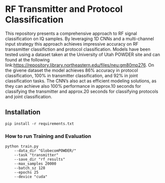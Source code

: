 # RF Transmitter and Protocol Classification 
This repository presents a comprehensive approach to RF signal classification on IQ samples. By leveraging 1D CNNs and a multi-channel input strategy this approach achieves impressive accuracy on 
RF transsmitter classifiction and protocol classification. Models have been tested using a dataset taken at the University of Utah POWDER site and can found at the following link:https://repository.library.northeastern.edu/files/neu:gm80mp276.
On the givene dataset the model achieves 86% accuracy in protocol classification, 100% in transmitter classification, and 92% in joint classification tasks. The CNN’s also act as efficient modeling
solutions, as they can achieve also 100% performance in approx.10 seconds for classifying the transmitter and approx.20 seconds for classifying protocols and joint classification.

## Installation
    pip install -r requirements.txt
### How to run Training and Evaluation
    
    python train.py
        --data_dir "GlobecomPOWDER/"
        --task "transmitter"
        --save_dir "rf_results"
        --max_samples 20000
        --batch_sz 128
        --epochs 25
        --device "cuda"


